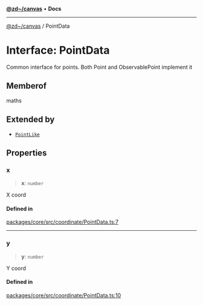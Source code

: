 [**@zd~/canvas**](../README.md) • **Docs**

***

[@zd~/canvas](../README.md) / PointData

# Interface: PointData

Common interface for points. Both Point and ObservablePoint implement it

## Memberof

maths

## Extended by

- [`PointLike`](PointLike.md)

## Properties

### x

> **x**: `number`

X coord

#### Defined in

[packages/core/src/coordinate/PointData.ts:7](https://github.com/zhuddan/canvas/blob/d52e9d518af896aea2877cea1b89cdb1bc75e617/packages/core/src/coordinate/PointData.ts#L7)

***

### y

> **y**: `number`

Y coord

#### Defined in

[packages/core/src/coordinate/PointData.ts:10](https://github.com/zhuddan/canvas/blob/d52e9d518af896aea2877cea1b89cdb1bc75e617/packages/core/src/coordinate/PointData.ts#L10)
